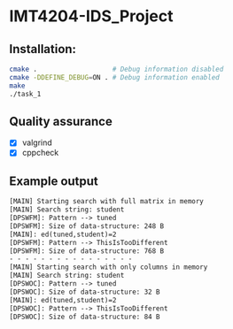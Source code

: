 # IMT4204-IDS_Project

## Installation: 
```bash
cmake .                   # Debug information disabled
cmake -DDEFINE_DEBUG=ON . # Debug information enabled
make 
./task_1
```
 
## Quality assurance
- [x] valgrind
- [x] cppcheck

## Example output
```txt
[MAIN] Starting search with full matrix in memory
[MAIN] Search string: student
[DPSWFM]: Pattern --> tuned
[DPSWFM]: Size of data-structure: 248 B
[MAIN]: ed(tuned,student)=2
[DPSWFM]: Pattern --> ThisIsTooDifferent
[DPSWFM]: Size of data-structure: 768 B
- - - - - - - - - - - - - - - - 
[MAIN] Starting search with only columns in memory
[MAIN] Search string: student
[DPSWOC]: Pattern --> tuned
[DPSWOC]: Size of data-structure: 32 B
[MAIN]: ed(tuned,student)=2
[DPSWOC]: Pattern --> ThisIsTooDifferent
[DPSWOC]: Size of data-structure: 84 B
```
